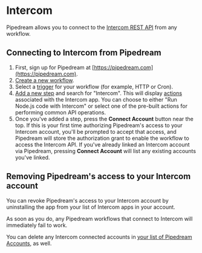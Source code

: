 # Intercom

Pipedream allows you to connect to the [Intercom REST API](https://developers.intercom.com/intercom-api-reference/reference) from any workflow.

## Connecting to Intercom from Pipedream

1. First, sign up for Pipedream at [https://pipedream.com](https://pipedream.com).
2. [Create a new workflow](https://pipedream.com/new).
3. Select a [trigger](/workflows/steps/triggers/) for your workflow (for example, HTTP or Cron).
4. [Add a new step](/workflows/steps/) and search for "Intercom". This will display [actions](/workflows/steps/actions/) associated with the Intercom app. You can choose to either "Run Node.js code with Intercom" or select one of the pre-built actions for performing common API operations.
5. Once you've added a step, press the **Connect Account** button near the top. If this is your first time authorizing Pipedream's access to your Intercom account, you'll be prompted to accept that access, and Pipedream will store the authorization grant to enable the workflow to access the Intercom API. If you've already linked an Intercom account via Pipedream, pressing **Connect Account** will list any existing accounts you've linked.

## Removing Pipedream's access to your Intercom account

You can revoke Pipedream's access to your Intercom account by uninstalling the app from your list of Intercom apps in your account.

As soon as you do, any Pipedream workflows that connect to Intercom will immediately fail to work.

You can delete any Intercom connected accounts in [your list of Pipedream Accounts](https://pipedream.com/accounts), as well.

<Footer />
